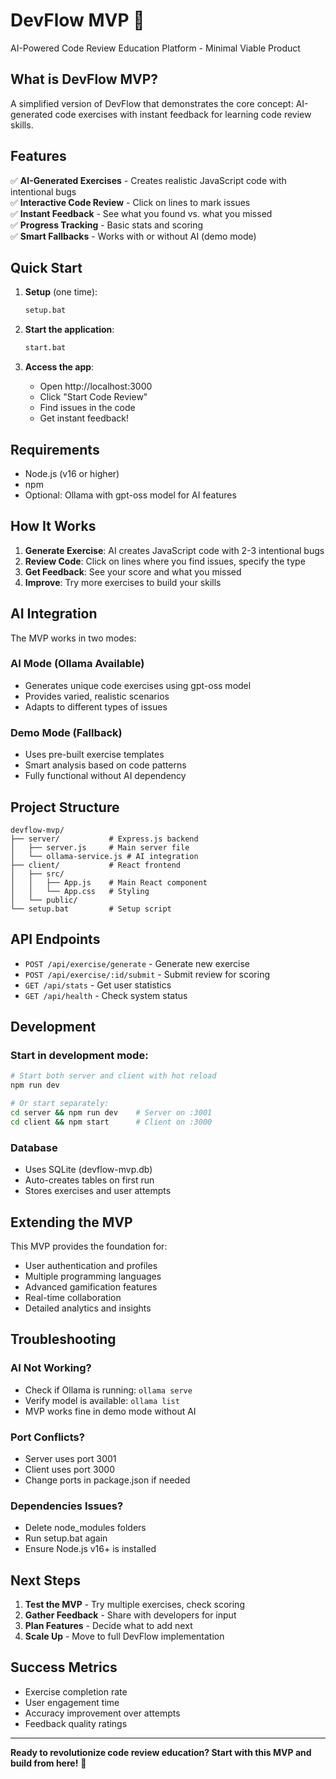 # DevFlow MVP 🚀

AI-Powered Code Review Education Platform - Minimal Viable Product

## What is DevFlow MVP?

A simplified version of DevFlow that demonstrates the core concept: AI-generated code exercises with instant feedback for learning code review skills.

## Features

✅ **AI-Generated Exercises** - Creates realistic JavaScript code with intentional bugs  
✅ **Interactive Code Review** - Click on lines to mark issues  
✅ **Instant Feedback** - See what you found vs. what you missed  
✅ **Progress Tracking** - Basic stats and scoring  
✅ **Smart Fallbacks** - Works with or without AI (demo mode)  

## Quick Start

1. **Setup** (one time):
   ```bash
   setup.bat
   ```

2. **Start the application**:
   ```bash
   start.bat
   ```

3. **Access the app**:
   - Open http://localhost:3000
   - Click "Start Code Review"
   - Find issues in the code
   - Get instant feedback!

## Requirements

- Node.js (v16 or higher)
- npm
- Optional: Ollama with gpt-oss model for AI features

## How It Works

1. **Generate Exercise**: AI creates JavaScript code with 2-3 intentional bugs
2. **Review Code**: Click on lines where you find issues, specify the type
3. **Get Feedback**: See your score and what you missed
4. **Improve**: Try more exercises to build your skills

## AI Integration

The MVP works in two modes:

### AI Mode (Ollama Available)
- Generates unique code exercises using gpt-oss model
- Provides varied, realistic scenarios
- Adapts to different types of issues

### Demo Mode (Fallback)
- Uses pre-built exercise templates
- Smart analysis based on code patterns
- Fully functional without AI dependency

## Project Structure

```
devflow-mvp/
├── server/           # Express.js backend
│   ├── server.js     # Main server file
│   └── ollama-service.js # AI integration
├── client/           # React frontend
│   ├── src/
│   │   ├── App.js    # Main React component
│   │   └── App.css   # Styling
│   └── public/
└── setup.bat         # Setup script
```

## API Endpoints

- `POST /api/exercise/generate` - Generate new exercise
- `POST /api/exercise/:id/submit` - Submit review for scoring
- `GET /api/stats` - Get user statistics
- `GET /api/health` - Check system status

## Development

### Start in development mode:
```bash
# Start both server and client with hot reload
npm run dev

# Or start separately:
cd server && npm run dev    # Server on :3001
cd client && npm start      # Client on :3000
```

### Database
- Uses SQLite (devflow-mvp.db)
- Auto-creates tables on first run
- Stores exercises and user attempts

## Extending the MVP

This MVP provides the foundation for:
- User authentication and profiles
- Multiple programming languages
- Advanced gamification features
- Real-time collaboration
- Detailed analytics and insights

## Troubleshooting

### AI Not Working?
- Check if Ollama is running: `ollama serve`
- Verify model is available: `ollama list`
- MVP works fine in demo mode without AI

### Port Conflicts?
- Server uses port 3001
- Client uses port 3000
- Change ports in package.json if needed

### Dependencies Issues?
- Delete node_modules folders
- Run setup.bat again
- Ensure Node.js v16+ is installed

## Next Steps

1. **Test the MVP** - Try multiple exercises, check scoring
2. **Gather Feedback** - Share with developers for input
3. **Plan Features** - Decide what to add next
4. **Scale Up** - Move to full DevFlow implementation

## Success Metrics

- Exercise completion rate
- User engagement time
- Accuracy improvement over attempts
- Feedback quality ratings

---

**Ready to revolutionize code review education? Start with this MVP and build from here!** 🌟